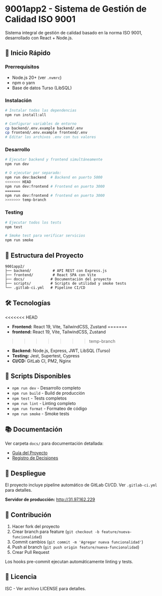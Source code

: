 # 9001app2 - Sistema de Gestión de Calidad ISO 9001

Sistema integral de gestión de calidad basado en la norma ISO 9001, desarrollado con React + Node.js.

## 🚀 Inicio Rápido

### Prerrequisitos
- Node.js 20+ (ver `.nvmrc`)
- npm o yarn
- Base de datos Turso (LibSQL)

### Instalación
```bash
# Instalar todas las dependencias
npm run install:all

# Configurar variables de entorno
cp backend/.env.example backend/.env
cp frontend/.env.example frontend/.env
# Editar los archivos .env con tus valores
```

### Desarrollo
```bash
# Ejecutar backend y frontend simultáneamente
npm run dev

# O ejecutar por separado:
npm run dev:backend  # Backend en puerto 5000
<<<<<<< HEAD
npm run dev:frontend # Frontend en puerto 3000
=======
npm run dev:frontend # frontend en puerto 3000
>>>>>>> temp-branch
```

### Testing
```bash
# Ejecutar todos los tests
npm test

# Smoke test para verificar servicios
npm run smoke
```

## 📁 Estructura del Proyecto

```
9001app2/
├── backend/          # API REST con Express.js
├── frontend/         # React SPA con Vite
├── docs/            # Documentación del proyecto
├── scripts/         # Scripts de utilidad y smoke tests
└── .gitlab-ci.yml   # Pipeline CI/CD
```

## 🛠️ Tecnologías

<<<<<<< HEAD
- **Frontend:** React 19, Vite, TailwindCSS, Zustand
=======
- **frontend:** React 19, Vite, TailwindCSS, Zustand
>>>>>>> temp-branch
- **Backend:** Node.js, Express, JWT, LibSQL (Turso)
- **Testing:** Jest, Supertest, Cypress
- **CI/CD:** GitLab CI, PM2, Nginx

## 🔧 Scripts Disponibles

- `npm run dev` - Desarrollo completo
- `npm run build` - Build de producción
- `npm test` - Tests completos
- `npm run lint` - Linting completo
- `npm run format` - Formateo de código
- `npm run smoke` - Smoke tests

## 📚 Documentación

Ver carpeta `docs/` para documentación detallada:
- [Guía del Proyecto](docs/GUIA_PROYECTO.md)
- [Registro de Decisiones](docs/REGISTRO_DECISIONES.md)

## 🚀 Despliegue

El proyecto incluye pipeline automático de GitLab CI/CD. Ver `.gitlab-ci.yml` para detalles.

**Servidor de producción:** http://31.97.162.229

## 🤝 Contribución

1. Hacer fork del proyecto
2. Crear branch para feature (`git checkout -b feature/nueva-funcionalidad`)
3. Commit cambios (`git commit -m 'Agregar nueva funcionalidad'`)
4. Push al branch (`git push origin feature/nueva-funcionalidad`)
5. Crear Pull Request

Los hooks pre-commit ejecutan automáticamente linting y tests.

## 📄 Licencia

ISC - Ver archivo LICENSE para detalles.


